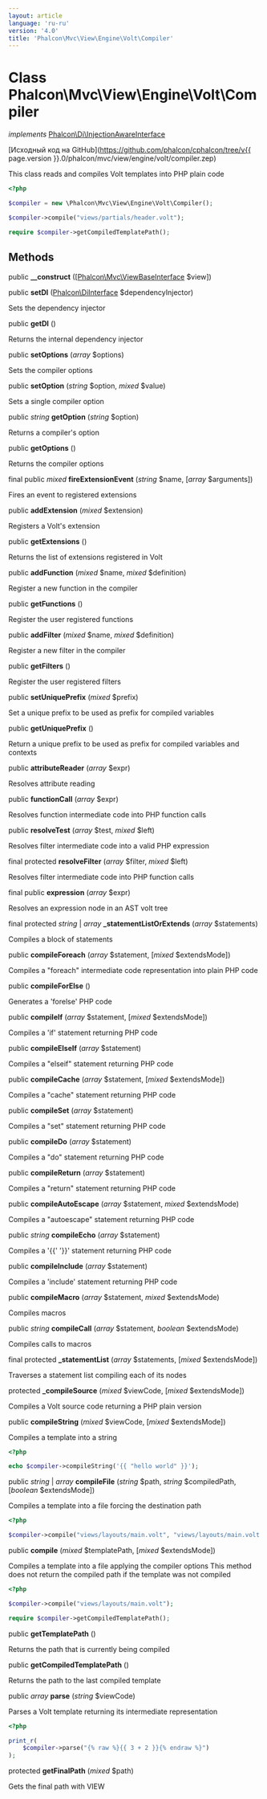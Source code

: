 ```yaml
---
layout: article
language: 'ru-ru'
version: '4.0'
title: 'Phalcon\Mvc\View\Engine\Volt\Compiler'
---
```

# Class **Phalcon\Mvc\View\Engine\Volt\Compiler**

*implements* [Phalcon\Di\InjectionAwareInterface](Phalcon_Di_InjectionAwareInterface)

[Исходный код на GitHub](https://github.com/phalcon/cphalcon/tree/v{{ page.version }}.0/phalcon/mvc/view/engine/volt/compiler.zep)

This class reads and compiles Volt templates into PHP plain code

```php
<?php

$compiler = new \Phalcon\Mvc\View\Engine\Volt\Compiler();

$compiler->compile("views/partials/header.volt");

require $compiler->getCompiledTemplatePath();

```

## Methods

public **__construct** ([[Phalcon\Mvc\ViewBaseInterface](Phalcon_Mvc_ViewBaseInterface) $view])

public **setDI** ([Phalcon\DiInterface](Phalcon_DiInterface) $dependencyInjector)

Sets the dependency injector

public **getDI** ()

Returns the internal dependency injector

public **setOptions** (*array* $options)

Sets the compiler options

public **setOption** (*string* $option, *mixed* $value)

Sets a single compiler option

public *string* **getOption** (*string* $option)

Returns a compiler's option

public **getOptions** ()

Returns the compiler options

final public *mixed* **fireExtensionEvent** (*string* $name, [*array* $arguments])

Fires an event to registered extensions

public **addExtension** (*mixed* $extension)

Registers a Volt's extension

public **getExtensions** ()

Returns the list of extensions registered in Volt

public **addFunction** (*mixed* $name, *mixed* $definition)

Register a new function in the compiler

public **getFunctions** ()

Register the user registered functions

public **addFilter** (*mixed* $name, *mixed* $definition)

Register a new filter in the compiler

public **getFilters** ()

Register the user registered filters

public **setUniquePrefix** (*mixed* $prefix)

Set a unique prefix to be used as prefix for compiled variables

public **getUniquePrefix** ()

Return a unique prefix to be used as prefix for compiled variables and contexts

public **attributeReader** (*array* $expr)

Resolves attribute reading

public **functionCall** (*array* $expr)

Resolves function intermediate code into PHP function calls

public **resolveTest** (*array* $test, *mixed* $left)

Resolves filter intermediate code into a valid PHP expression

final protected **resolveFilter** (*array* $filter, *mixed* $left)

Resolves filter intermediate code into PHP function calls

final public **expression** (*array* $expr)

Resolves an expression node in an AST volt tree

final protected *string* | *array* **_statementListOrExtends** (*array* $statements)

Compiles a block of statements

public **compileForeach** (*array* $statement, [*mixed* $extendsMode])

Compiles a "foreach" intermediate code representation into plain PHP code

public **compileForElse** ()

Generates a 'forelse' PHP code

public **compileIf** (*array* $statement, [*mixed* $extendsMode])

Compiles a 'if' statement returning PHP code

public **compileElseIf** (*array* $statement)

Compiles a "elseif" statement returning PHP code

public **compileCache** (*array* $statement, [*mixed* $extendsMode])

Compiles a "cache" statement returning PHP code

public **compileSet** (*array* $statement)

Compiles a "set" statement returning PHP code

public **compileDo** (*array* $statement)

Compiles a "do" statement returning PHP code

public **compileReturn** (*array* $statement)

Compiles a "return" statement returning PHP code

public **compileAutoEscape** (*array* $statement, *mixed* $extendsMode)

Compiles a "autoescape" statement returning PHP code

public *string* **compileEcho** (*array* $statement)

Compiles a '{{' '}}' statement returning PHP code

public **compileInclude** (*array* $statement)

Compiles a 'include' statement returning PHP code

public **compileMacro** (*array* $statement, *mixed* $extendsMode)

Compiles macros

public *string* **compileCall** (*array* $statement, *boolean* $extendsMode)

Compiles calls to macros

final protected **_statementList** (*array* $statements, [*mixed* $extendsMode])

Traverses a statement list compiling each of its nodes

protected **_compileSource** (*mixed* $viewCode, [*mixed* $extendsMode])

Compiles a Volt source code returning a PHP plain version

public **compileString** (*mixed* $viewCode, [*mixed* $extendsMode])

Compiles a template into a string

```php
<?php

echo $compiler->compileString('{{ "hello world" }}');

```

public *string* | *array* **compileFile** (*string* $path, *string* $compiledPath, [*boolean* $extendsMode])

Compiles a template into a file forcing the destination path

```php
<?php

$compiler->compile("views/layouts/main.volt", "views/layouts/main.volt.php");

```

public **compile** (*mixed* $templatePath, [*mixed* $extendsMode])

Compiles a template into a file applying the compiler options This method does not return the compiled path if the template was not compiled

```php
<?php

$compiler->compile("views/layouts/main.volt");

require $compiler->getCompiledTemplatePath();

```

public **getTemplatePath** ()

Returns the path that is currently being compiled

public **getCompiledTemplatePath** ()

Returns the path to the last compiled template

public *array* **parse** (*string* $viewCode)

Parses a Volt template returning its intermediate representation

```php
<?php

print_r(
    $compiler->parse("{% raw %}{{ 3 + 2 }}{% endraw %}")
);

```

protected **getFinalPath** (*mixed* $path)

Gets the final path with VIEW